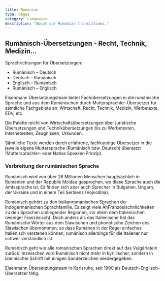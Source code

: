 ```yaml
---
title: Romanian
type: pages
category: Languages
description: "About our Romanian translations."
---
```

## Rumänisch-Übersetzungen - Recht, Technik, Medizin...
Sprachrichtungen für Übersetzungen:
- Rumänisch – Deutsch
- Deutsch – Rumänisch
- Englisch – Rumänisch
- Rumänisch – Englisch

Eisenmann Übersetzungsteam bietet Fachübersetzungen in die rumänische Sprache und aus dem Rumänischen durch Muttersprachler-Übersetzer für sämtliche Fachgebiete an: Wirtschaft, Recht, Technik, Medizin, Werbetexte, EDV, etc.

Die Palette reicht von Wirtschaftsübersetzungen über juristische Übersetzungen und Technikübersetzungen bis zu Werbetexten, Internetseiten, Zeugnissen, Urkunden.

Sämtliche Texte werden durch erfahrene, fachkundige Übersetzer in die jeweils eigene Muttersprache (Rumänisch bzw. Deutsch) übersetzt (Muttersprachler- oder Native Speaker-Prinzip).

### Verbreitung der rumänischen Sprache
Rumänisch wird von über 26 Millionen Menschen hauptsächlich in Rumänien und der Republik Moldau gesprochen, wo diese Sprache auch die Amtssprache ist. Es finden sich aber auch Sprecher in Bulgarien, Ungarn, der Ukraine und in einem Teil Serbiens (Vojvodina).

Rumänisch gehört zu den balkanromanischen Sprachen der indogermanischen Sprachfamilie. Es zeigt viele ÄhFranzösischnlichkeiten zu den Sprachen umliegender Regionen, vor allem dem Italienischen (weniger Französisch). Doch anders als das Italienische hat das Rumänische Wörter aus dem Slawischen und phonetische Zeichen des Slawischen übernommen, so dass Rumänen in der Regel einfaches Italienisch verstehen können, rumänisch allerdings für die Italiener nur schwer verständlich ist.

Rumänisch geht wie alle romanischen Sprachen direkt auf das Vulgärlatein zurück. Inzwischen wird Rumänisch nicht mehr in kyrillischer, sondern in lateinischer Schrift mit einigen Sonderzeichen wiedergegeben.

 

Eisenmann Übersetzungsteam in Karlsruhe, seit 1990 als Deutsch-Englisch-Übersetzer tätig.